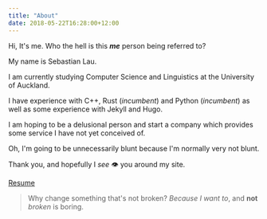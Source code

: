 ```yaml
---
title: "About"
date: 2018-05-22T16:28:00+12:00
---
```


Hi, It's me. Who the hell is this _<b>me</b>_ person being referred to?

My name is Sebastian Lau.

I am currently studying Computer Science and Linguistics at the University of Auckland.

I have experience with C++, Rust (_incumbent_) and Python (_incumbent_) as well as some experience with Jekyll and Hugo.

I am hoping to be a delusional person and start a company which provides some service I have not yet conceived of.

Oh, I'm going to be unnecessarily blunt because I'm normally very not blunt.

Thank you, and hopefully I _see_ :eye: you around my site.

[Resume](/docs/2018-09-08-resume-general.pdf)

> Why change something that's not broken? _Because I want to_, and __not__ _broken_ is boring.